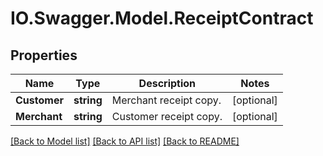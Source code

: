 # IO.Swagger.Model.ReceiptContract
## Properties

Name | Type | Description | Notes
------------ | ------------- | ------------- | -------------
**Customer** | **string** | Merchant receipt copy. | [optional] 
**Merchant** | **string** | Customer receipt copy. | [optional] 

[[Back to Model list]](../README.md#documentation-for-models) [[Back to API list]](../README.md#documentation-for-api-endpoints) [[Back to README]](../README.md)

